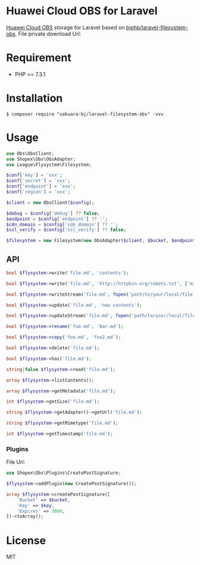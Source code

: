 # Huawei Cloud OBS for Laravel

[Huawei Cloud OBS](https://support.huaweicloud.com/devg-obs_php_sdk_doc_zh/zh-cn_topic_0132036136.html) storage for Laravel based on [bjphp/laravel-filesystem-obs](https://github.com/bjphp/laravel-filesystem-obs).
File private download Url:

# Requirement

- PHP >= 7.3.1

# Installation

```shell
$ composer require "sakuara-bj/laravel-filesystem-obs" -vvv
```

# Usage
```php
use Obs\ObsClient;
use Shopex\Obs\ObsAdapter;
use League\Flysystem\Filesystem;

$conf['key'] = 'xxx';
$conf['secret'] = 'xxx';
$conf['endpoint'] = 'xxx';
$conf['region'] = 'xxx';

$client = new ObsClient($config);

$debug = $config['debug'] ?? false;
$endpoint = $config['endpoint'] ?? '';
$cdn_domain = $config['cdn_domain'] ?? '';
$ssl_verify = $config['ssl_verify'] ?? false;

$filesystem = new Filesystem(new ObsAdapter($client, $bucket, $endpoint, $cdn_domain, $ssl_verify));
```

## API

```php
bool $flysystem->write('file.md', 'contents');

bool $flysystem->write('file.md', 'http://httpbin.org/robots.txt', ['mime' => 'application/redirect302']);

bool $flysystem->writeStream('file.md', fopen('path/to/your/local/file.jpg', 'r'));

bool $flysystem->update('file.md', 'new contents');

bool $flysystem->updateStream('file.md', fopen('path/to/your/local/file.jpg', 'r'));

bool $flysystem->rename('foo.md', 'bar.md');

bool $flysystem->copy('foo.md', 'foo2.md');

bool $flysystem->delete('file.md');

bool $flysystem->has('file.md');

string|false $flysystem->read('file.md');

array $flysystem->listContents();

array $flysystem->getMetadata('file.md');

int $flysystem->getSize('file.md');

string $flysystem->getAdapter()->getUrl('file.md'); 

string $flysystem->getMimetype('file.md');

int $flysystem->getTimestamp('file.md');

```

### Plugins

File Url: 

```php
use Shopex\Obs\Plugins\CreatePostSignature;

$flysystem->addPlugin(new CreatePostSignature());

array $flysystem->createPostSignature([
    'Bucket' => $bucket,
    'Key' => $key,
    'Expires' => 3600,
])->toArray();
```

# License
MIT